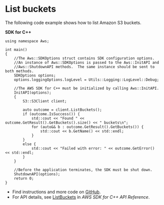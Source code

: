 # List buckets<a name="s3_ListBuckets_cpp_topic"></a>

The following code example shows how to list Amazon S3 buckets\.

**SDK for C\+\+**  
  

```
using namespace Aws;

int main()
{
    //The Aws::SDKOptions struct contains SDK configuration options.
    //An instance of Aws::SDKOptions is passed to the Aws::InitAPI and 
    //Aws::ShutdownAPI methods.  The same instance should be sent to both methods.
    SDKOptions options;
    options.loggingOptions.logLevel = Utils::Logging::LogLevel::Debug;

    //The AWS SDK for C++ must be initialized by calling Aws::InitAPI.
    InitAPI(options);
    {
        S3::S3Client client;

        auto outcome = client.ListBuckets();
        if (outcome.IsSuccess()) {
            std::cout << "Found " << outcome.GetResult().GetBuckets().size() << " buckets\n";
            for (auto&& b : outcome.GetResult().GetBuckets()) {
                std::cout << b.GetName() << std::endl;
            }
        }
        else {
            std::cout << "Failed with error: " << outcome.GetError() << std::endl;
        }
    }

    //Before the application terminates, the SDK must be shut down. 
    ShutdownAPI(options);
    return 0;
}
```
+  Find instructions and more code on [GitHub](https://github.com/awsdocs/aws-doc-sdk-examples/tree/main/cpp/example_code/s3#code-examples)\. 
+  For API details, see [ListBuckets](https://docs.aws.amazon.com/goto/SdkForCpp/s3-2006-03-01/ListBuckets) in *AWS SDK for C\+\+ API Reference*\. 
